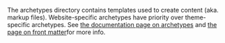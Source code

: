 The archetypes directory contains templates used to create content (aka. markup files).
Website-specific archetypes have priority over theme-specific archetypes.
See [the documentation page on archetypes](https://gohugo.io/content-management/archetypes/) and [the page on front matter](https://gohugo.io/content-management/front-matter/)for more info.
